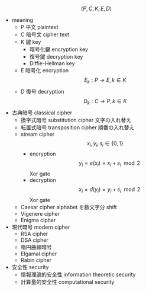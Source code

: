 $$ (P, C, K, E, D) $$
- meaning
    - P 平文 plaintext
    - C 暗号文 cipher text
    - K 鍵 key
        - 暗号化鍵 encryption key
        - 復号鍵 decryption key
        - Diffie-Hellman key
    - E 暗号化 encryption
        $$ E_k : P \to E, k \in K $$
    - D 復号 decryption
        $$ D_k : C \to P, k \in K $$
- 古典暗号 classical cipher
    - 換字式暗号 substitution cipher
        文字の入れ替え
    - 転置式暗号 transposition cipher
        順番の入れ替え
    - stream cipher
        $$ x_i, y_i, s_i \in \{0, 1\} $$
        - encryption
            $$ y_i = e(x_i) = x_i + s_i \mod 2
            $$
            Xor gate
        - decryption
            $$ x_i = d(y_i) = y_i + s_i \mod 2
            $$
            Xor gate
    - Caesar cipher
        alphabet を数文字分 shift
    - Vigenere cipher
    - Enigma cipher
- 現代暗号 modern cipher
    - RSA cipher
    - DSA cipher
    - 楕円曲線暗号
    - Elgamal cipher
    - Rabin cipher
- 安全性 security
    - 情報理論的安全性 information theoretic security
    - 計算量的安全性 computational security